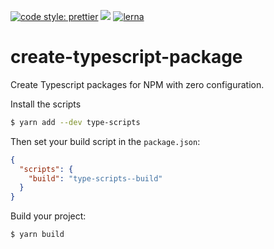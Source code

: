[![code style: prettier](https://img.shields.io/badge/code_style-prettier-ff69b4.svg?style=flat-square)](https://github.com/prettier/prettier)
<a href="https://zenhub.com"><img src="https://raw.githubusercontent.com/ZenHubIO/support/master/zenhub-badge.png"></a>
[![lerna](https://img.shields.io/badge/maintained%20with-lerna-cc00ff.svg)](https://lernajs.io/)

# create-typescript-package

Create Typescript packages for NPM with zero configuration.

Install the scripts

```bash
$ yarn add --dev type-scripts
```

Then set your build script in the `package.json`:

```json
{
  "scripts": {
    "build": "type-scripts--build"
  }
}
```

Build your project:

```bash
$ yarn build
```
